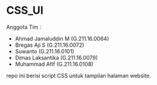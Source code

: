 # CSS_UI

Anggota Tim :
- Ahmad Jamaluddin M  (G.211.16.0064) 
- Bregas Aji S        (G.211.16.0072)
- Suwanto             (G.211.16.0101)
- Dimas Laksantika    (G.211.16.0079)
- Muhammad Afif       (G.211.16.0108)

repo ini berisi script CSS untuk tampilan halaman website.
